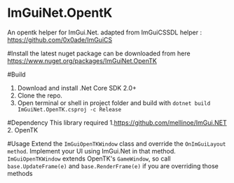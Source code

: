 # ImGuiNet.OpentK
An opentk helper for ImGui.Net. adapted from ImGuiCSSDL helper : https://github.com/0x0ade/ImGuiCS

#Install
the latest nuget package can be downloaded from here https://www.nuget.org/packages/ImGuiNet.OpenTK

#Build
1. Download and install .Net Core SDK 2.0+
2. Clone the repo.
3. Open terminal or shell in project folder and build with `dotnet build ImGuiNet.OpenTK.csproj -c Release`

#Dependency
This library required
1.https://github.com/mellinoe/ImGui.NET
2. OpenTK

#Usage
Extend the `ImGuiOpenTKWindow` class and override the `OnImGuiLayout method`. Implement your UI using ImGui.Net in that method.
`ImGuiOpenTKWindow` extends OpenTK's `GameWindow`, so call `base.UpdateFrame(e)` and `base.RenderFrame(e)` if you are overriding those methods
